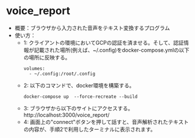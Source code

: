 # voice_report
* 概要：ブラウザから入力された音声をテキスト変換するプログラム
* 使い方：
  - 1: クライアントの環境においてGCPの認証を済ませる。そして、認証情報が記載された場所(例えば、~/.config)をdocker-compose.ymlの以下の場所に反映する。
    ~~~
    volumes:  
      - ~/.config:/root/.config
    ~~~
  - 2: 以下のコマンドで、docker環境を構築する。
      ~~~
      docker-compose up  --force-recreate --build
      ~~~
  - 3: ブラウザから以下のサイトにアクセスする。
      http://localhost:3000/voice_report/ 
  - 4: 画面上の"connect"ボタンを押して話すと、音声解析されたテキストの内容が、手順2で利用したターミナルに表示されます。
      
